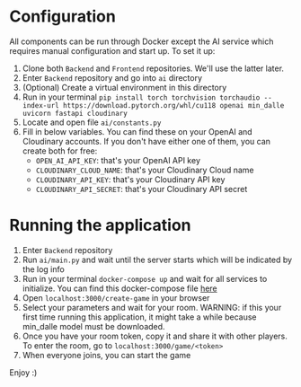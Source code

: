 # Configuration
All components can be run through Docker except the AI service which requires manual configuration and start up. To set it up:
1. Clone both `Backend` and `Frontend` repositories. We'll use the latter later.
2. Enter `Backend` repository and go into `ai` directory
3. (Optional) Create a virtual environment in this directory
4. Run in your terminal `pip install torch torchvision torchaudio --index-url https://download.pytorch.org/whl/cu118 openai min_dalle uvicorn fastapi cloudinary`
5. Locate and open file `ai/constants.py`
6. Fill in below variables. You can find these on your OpenAI and Cloudinary accounts. If you don't have either one of them, you can create both for free:
    - `OPEN_AI_API_KEY`: that's your OpenAI API key
    - `CLOUDINARY_CLOUD_NAME`: that's your Cloudinary Cloud name
    - `CLOUDINARY_API_KEY`: that's your Cloudinary API key
    - `CLOUDINARY_API_SECRET`: that's your Cloudinary API secret

# Running the application
1. Enter `Backend` repository
2. Run `ai/main.py` and wait until the server starts which will be indicated by the log info
3. Run in your terminal `docker-compose up` and wait for all services to initialize. You can find this docker-compose file [here](https://github.com/AGH-Hackathon/.github/blob/master/profile/docker-compose.yml)
4. Open `localhost:3000/create-game` in your browser
5. Select your parameters and wait for your room. WARNING: if this your first time running this application, it might take a while because min_dalle model must be downloaded.
6. Once you have your room token, copy it and share it with other players. To enter the room, go to `localhost:3000/game/<token>`
7. When everyone joins, you can start the game

Enjoy :)

